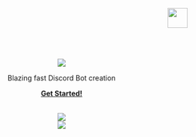 <p align="right">
    <a href="https://dangoweb.ga/"><img src="https://dangoweb.ga/favicon.ico" height="40px" /></a>
</p>
<br><br>
<p align="center">
    <a src="https://bots.dangoweb.ga"><img align="center" src="https://bots.dangoweb.ga/title-white.png" /></a>
    <p align="center">Blazing fast Discord Bot creation</p>
    <p align="center"><strong><a href="https://bots.dangoweb.ga/docs">Get Started!</a></strong></p>
    <br>
    <div align="center"><a src="https://bots.dangoweb.ga"><img src="https://app.codacy.com/project/badge/Grade/fb7b8f70d45c4f96bdeb4c0cc274c7a5" /></a></div>
    <div align="center"><img src="https://bots.dangoweb.ga/banner.gif" /></div>
</p>
